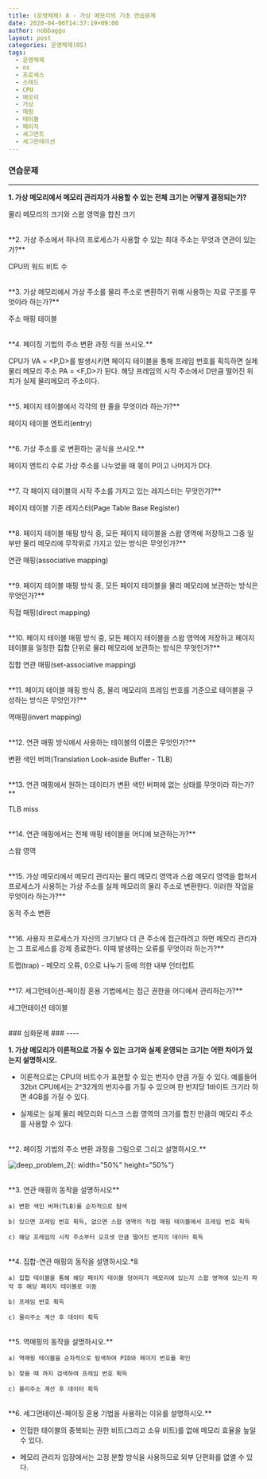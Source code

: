 ```yaml
---
title: (운영체제) 8 - 가상 메모리의 기초 연습문제
date: 2020-04-06T14:37:19+09:00
author: nobbaggu
layout: post
categories: 운영체제(OS)
tags:
  - 운영체제
  - os
  - 프로세스
  - 스레드
  - CPU
  - 메모리
  - 가상
  - 매핑
  - 테이블
  - 페이지
  - 세그먼트
  - 세그먼테이션
---
```


### 연습문제 ###
----

**1. 가상 메모리에서 메모리 관리자가 사용할 수 있는 전체 크기는 어떻게 결정되는가?**

물리 메모리의 크기와 스왑 영역을 합친 크기

<br>
**2. 가상 주소에서 하나의 프로세스가 사용할 수 있는 최대 주소는 무엇과 연관이 있는가?**

CPU의 워드 비트 수

<br>
**3. 가상 메모리에서 가상 주소를 물리 주소로 변환하기 위해 사용하는 자료 구조를 무엇이라 하는가?**

주소 매핑 테이블

<br>
**4. 페이징 기법의 주소 변환 과정 식을 쓰시오.**

CPU가 VA = <P,D>를 발생시키면 페이지 테이블을 통해 프레임 번호를 획득하면 실제 물리 메모리 주소 PA = <F,D>가 된다. 해당 프레임의 시작 주소에서 D만큼 떨어진 위치가 실제 물리메모리 주소이다.

<br>
**5. 페이지 테이블에서 각각의 한 줄을 무엇이라 하는가?**

페이지 테이블 엔트리(entry)

<br>
**6. 가상 주소를 <P,D>로 변환하는 공식을 쓰시오.**

페이지 엔트리 수로 가상 주소를 나누었을 때 몫이 P이고 나머지가 D다.

<br>
**7. 각 페이지 테이블의 시작 주소를 가지고 있는 레지스터는 무엇인가?**

페이지 테이블 기준 레지스터(Page Table Base Register)

<br>
**8. 페이지 테이블 매핑 방식 중, 모든 페이지 테이블을 스왑 영역에 저장하고 그중 일부만 물리 메모리에 무작위로 가지고 있는 방식은 무엇인가?**

연관 매핑(associative mapping)

<br>
**9. 페이지 테이블 매핑 방식 중, 모든 페이지 테이블을 물리 메모리에 보관하는 방식은 무엇인가?**

직접 매핑(direct mapping)

<br>
**10. 페이지 테이블 매핑 방식 중, 모든 페이지 테이블을 스왑 영역에 저장하고 페이지 테이블을 일정한 집합 단위로 물리 메모리에 보관하는 방식은 무엇인가?**

집합 연관 매핑(set-associative mapping)

<br>
**11. 페이지 테이블 매핑 방식 중, 물리 메모리의 프레임 번호를 기준으로 테이블을 구성하는 방식은 무엇인가?**

역매핑(invert mapping)

<br>
**12. 연관 매핑 방식에서 사용하는 테이블의 이름은 무엇인가?**

변환 색인 버퍼(Translation Look-aside Buffer - TLB)

<br>
**13. 연관 매핑에서 원하는 데이터가 변환 색인 버퍼에 없는 상태를 무엇이라 하는가?**

TLB miss

<br>
**14. 연관 매핑에서는 전체 매핑 테이블을 어디에 보관하는가?**

스왑 영역

<br>
**15. 가상 메모리에서 메모리 관리자는 물리 메모리 영역과 스왑 메모리 영역을 합쳐서 프로세스가 사용하는 가상 주소를 실제 메모리의 물리 주소로 변환한다. 이러한 작업을 무엇이라 하는가?**

동적 주소 변환

<br>
**16. 사용자 프로세스가 자신의 크기보다 더 큰 주소에 접근하려고 하면 메모리 관리자는 그 프로세스를 강제 종료한다. 이때 발생하는 오류를 무엇이라 하는가?**

트랩(trap) - 메모리 오류, 0으로 나누기 등에 의한 내부 인터럽트

<br>
**17. 세그먼테이션-페이징 혼용 기법에서는 접근 권한을 어디에서 관리하는가?**

세그먼테이션 테이블

<br>
### 심화문제 ###
----

**1. 가상 메모리가 이론적으로 가질 수 있는 크기와 실제 운영되는 크기는 어떤 차이가 있는지 설명하시오.**

+ 이론적으로는 CPU의 비트수가 표현할 수 있는 번지수 만큼 가질 수 있다. 예를들어 32bit CPU에서는 2^32개의 번지수를 가질 수 있으며 한 번지당 1바이트 크기라 하면 4GB를 가질 수 있다.

+ 실제로는 실제 물리 메모리와 디스크 스왑 영역의 크기를 합친 만큼의 메모리 주소를 사용할 수 있다.

<br>
**2. 페이징 기법의 주소 변환 과정을 그림으로 그리고 설명하시오.**

![deep_problem_2](https://nobbaggu.github.io/images/operating_systems/8/deep_problem_2.png){: width="50%" height="50%"}

<br>
**3. 연관 매핑의 동작을 설명하시오**

	a) 변환 색인 버퍼(TLB)를 순차적으로 탐색
	
	b) 있으면 프레임 번호 획득, 없으면 스왑 영역의 직접 매핑 테이블에서 프레임 번호 획득
	
	c) 해당 프레임의 시작 주소부터 오프셋 만큼 떨어진 번지의 데이터 획득
	
<br>
**4. 집합-연관 매핑의 동작을 설명하시오.*8

	a) 집합 테이블을 통해 해당 페이지 테이블 덩어리가 메모리에 있는지 스왑 영역에 있는지 파악 후 해당 페이지 테이블로 이동
	
	b) 프레임 번호 획득
	
	c) 물리주소 계산 후 데이터 획득
	
<br>
**5. 역매핑의 동작을 설명하시오.**

	a) 역매핑 테이블을 순차적으로 탐색하여 PID와 페이지 번호를 확인
	
	b) 찾을 때 까지 검색하여 프레임 번호 획득
	
	c) 물리주소 계산 후 데이터 획득
	
<br>
**6. 세그먼테이션-페이징 혼용 기법을 사용하는 이유를 설명하시오.**

+ 인접한 테이블의 중복되는 권한 비트(그리고 소유 비트)를 없애 메모리 효율을 높일 수 있다.

+ 메모리 관리자 입장에서는 고정 분할 방식을 사용하므로 외부 단편화를 없앨 수 있다.